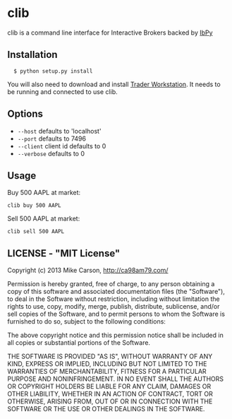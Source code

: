# clib

clib is a command line interface for Interactive Brokers backed by [IbPy](https://github.com/blampe/IbPy)

## Installation

	  $ python setup.py install

You will also need to download and install [Trader Workstation](http://www.interactivebrokers.com/en/?f=tws).  It needs to be running and connected to use clib.

## Options
  
  - `--host` defaults to 'localhost'
  - `--port` defaults to 7496
  - `--client` client id defaults to 0
  - `--verbose` defaults to 0

## Usage

Buy 500 AAPL at market:

	clib buy 500 AAPL
	
Sell 500 AAPL at market:

	clib sell 500 AAPL

## LICENSE - "MIT License"

Copyright (c) 2013 Mike Carson, http://ca98am79.com/

Permission is hereby granted, free of charge, to any person
obtaining a copy of this software and associated documentation
files (the "Software"), to deal in the Software without
restriction, including without limitation the rights to use,
copy, modify, merge, publish, distribute, sublicense, and/or sell
copies of the Software, and to permit persons to whom the
Software is furnished to do so, subject to the following
conditions:

The above copyright notice and this permission notice shall be
included in all copies or substantial portions of the Software.

THE SOFTWARE IS PROVIDED "AS IS", WITHOUT WARRANTY OF ANY KIND,
EXPRESS OR IMPLIED, INCLUDING BUT NOT LIMITED TO THE WARRANTIES
OF MERCHANTABILITY, FITNESS FOR A PARTICULAR PURPOSE AND
NONINFRINGEMENT. IN NO EVENT SHALL THE AUTHORS OR COPYRIGHT
HOLDERS BE LIABLE FOR ANY CLAIM, DAMAGES OR OTHER LIABILITY,
WHETHER IN AN ACTION OF CONTRACT, TORT OR OTHERWISE, ARISING
FROM, OUT OF OR IN CONNECTION WITH THE SOFTWARE OR THE USE OR
OTHER DEALINGS IN THE SOFTWARE.
